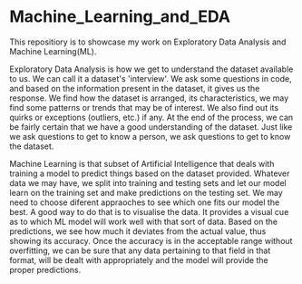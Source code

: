 # Machine_Learning_and_EDA

This repositiory is to showcase my work on Exploratory Data Analysis and Machine Learning(ML).

Exploratory Data Analysis is how we get to understand the dataset available to us. We can call it a dataset's 'interview'.
We ask some questions in code, and based on the information present in the dataset, it gives us the response.
We find how the dataset is arranged, its characteristics, we may find some patterns or trends that may be of interest.
We also find out its quirks or exceptions (outliers, etc.) if any.
At the end of the process, we can be fairly certain that we have a good understanding of the dataset.
Just like we ask questions to get to know a person, we ask questions to get to know the dataset.

Machine Learning is that subset of Artificial Intelligence that deals with training a model to predict things based on the dataset provided.
Whatever data we may have, we split into training and testing sets and let our model learn on the training set and make predictions on the testing set.
We may need to choose diferent appraoches to see which one fits our model the best.
A good way to do that is to visualise the data. It provides a visual cue as to which ML model will work well with that sort of data.
Based on the predictions, we see how much it deviates from the actual value, thus showing its accuracy.
Once the accuracy is in the acceptable range without overfitting, we can be sure that any data pertaining to that field in that format, will be dealt with appropriately and the model will provide the proper predictions.
